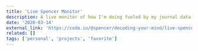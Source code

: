 ```yaml
---
title: 'Live Spencer Monitor'
description: A live monitor of how I'm doing fueled by my journal data
date: '2020-03-14'
external_link: 'https://coda.io/@spencer/decoding-your-mind/live-spencer-monitor-22'
related: []
tags: ['personal', 'projects', 'favorite']
---
```

